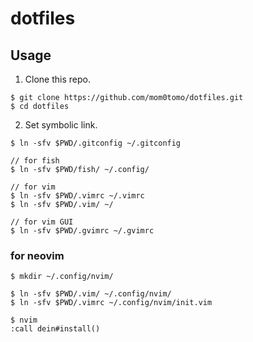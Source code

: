 # dotfiles

## Usage
1. Clone this repo.
```
$ git clone https://github.com/mom0tomo/dotfiles.git
$ cd dotfiles
```

2. Set symbolic link.
```
$ ln -sfv $PWD/.gitconfig ~/.gitconfig

// for fish
$ ln -sfv $PWD/fish/ ~/.config/

// for vim
$ ln -sfv $PWD/.vimrc ~/.vimrc
$ ln -sfv $PWD/.vim/ ~/

// for vim GUI 
$ ln -sfv $PWD/.gvimrc ~/.gvimrc
```

### for neovim
```
$ mkdir ~/.config/nvim/

$ ln -sfv $PWD/.vim/ ~/.config/nvim/
$ ln -sfv $PWD/.vimrc ~/.config/nvim/init.vim

$ nvim
:call dein#install()
```
